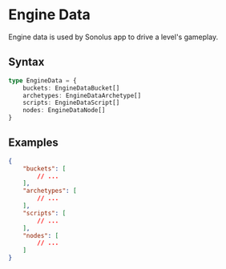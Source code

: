 # Engine Data

Engine data is used by Sonolus app to drive a level's gameplay.

## Syntax

```ts
type EngineData = {
    buckets: EngineDataBucket[]
    archetypes: EngineDataArchetype[]
    scripts: EngineDataScript[]
    nodes: EngineDataNode[]
}
```

## Examples

```json
{
    "buckets": [
        // ...
    ],
    "archetypes": [
        // ...
    ],
    "scripts": [
        // ...
    ],
    "nodes": [
        // ...
    ]
}
```
